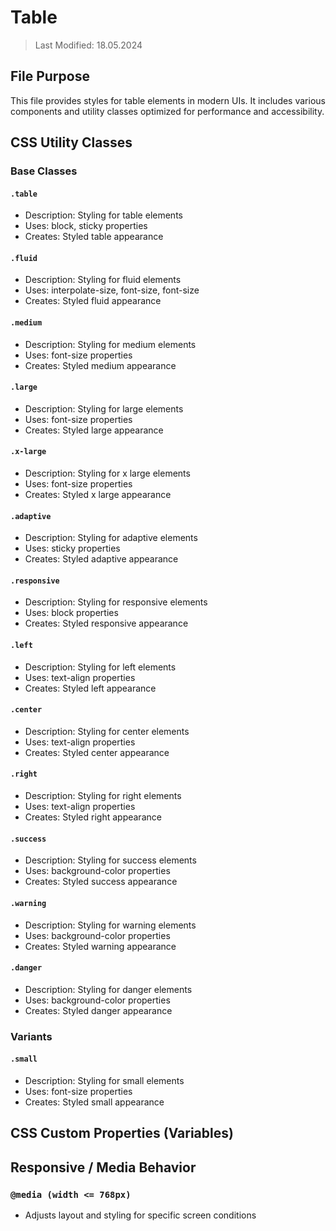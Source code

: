 # Table
> Last Modified: 18.05.2024

## File Purpose

This file provides styles for table elements in modern UIs. It includes various components and utility classes optimized for performance and accessibility.

## CSS Utility Classes

### Base Classes

#### `.table`
- Description: Styling for table elements
- Uses: block, sticky properties
- Creates: Styled table appearance

#### `.fluid`
- Description: Styling for fluid elements
- Uses: interpolate-size, font-size, font-size
- Creates: Styled fluid appearance

#### `.medium`
- Description: Styling for medium elements
- Uses: font-size properties
- Creates: Styled medium appearance

#### `.large`
- Description: Styling for large elements
- Uses: font-size properties
- Creates: Styled large appearance

#### `.x-large`
- Description: Styling for x large elements
- Uses: font-size properties
- Creates: Styled x large appearance

#### `.adaptive`
- Description: Styling for adaptive elements
- Uses: sticky properties
- Creates: Styled adaptive appearance

#### `.responsive`
- Description: Styling for responsive elements
- Uses: block properties
- Creates: Styled responsive appearance

#### `.left`
- Description: Styling for left elements
- Uses: text-align properties
- Creates: Styled left appearance

#### `.center`
- Description: Styling for center elements
- Uses: text-align properties
- Creates: Styled center appearance

#### `.right`
- Description: Styling for right elements
- Uses: text-align properties
- Creates: Styled right appearance

#### `.success`
- Description: Styling for success elements
- Uses: background-color properties
- Creates: Styled success appearance

#### `.warning`
- Description: Styling for warning elements
- Uses: background-color properties
- Creates: Styled warning appearance

#### `.danger`
- Description: Styling for danger elements
- Uses: background-color properties
- Creates: Styled danger appearance

### Variants

#### `.small`
- Description: Styling for small elements
- Uses: font-size properties
- Creates: Styled small appearance

## CSS Custom Properties (Variables)



## Responsive / Media Behavior

### `@media (width <= 768px)`
- Adjusts layout and styling for specific screen conditions

